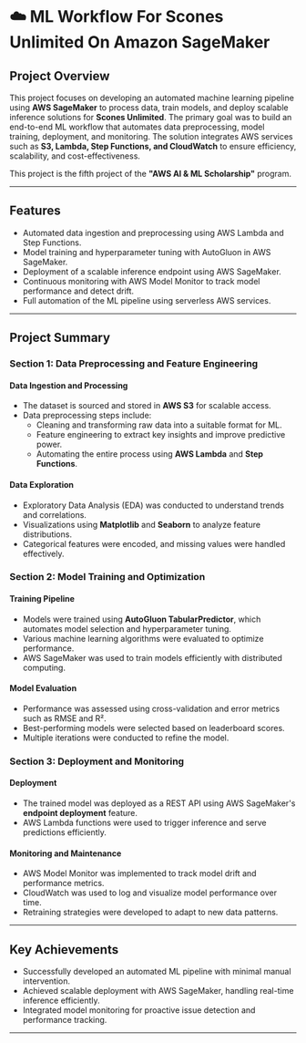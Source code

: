# ☁️ ML Workflow For Scones Unlimited On Amazon SageMaker

## Project Overview

This project focuses on developing an automated machine learning pipeline using **AWS SageMaker** to process data, train models, and deploy scalable inference solutions for **Scones Unlimited**. The primary goal was to build an end-to-end ML workflow that automates data preprocessing, model training, deployment, and monitoring. The solution integrates AWS services such as **S3, Lambda, Step Functions, and CloudWatch** to ensure efficiency, scalability, and cost-effectiveness.

This project is the fifth project of the **"AWS AI & ML Scholarship"** program.

---

## Features

- Automated data ingestion and preprocessing using AWS Lambda and Step Functions.
- Model training and hyperparameter tuning with AutoGluon in AWS SageMaker.
- Deployment of a scalable inference endpoint using AWS SageMaker.
- Continuous monitoring with AWS Model Monitor to track model performance and detect drift.
- Full automation of the ML pipeline using serverless AWS services.

---

## Project Summary

### Section 1: Data Preprocessing and Feature Engineering

#### Data Ingestion and Processing
- The dataset is sourced and stored in **AWS S3** for scalable access.
- Data preprocessing steps include:
  - Cleaning and transforming raw data into a suitable format for ML.
  - Feature engineering to extract key insights and improve predictive power.
  - Automating the entire process using **AWS Lambda** and **Step Functions**.

#### Data Exploration
- Exploratory Data Analysis (EDA) was conducted to understand trends and correlations.
- Visualizations using **Matplotlib** and **Seaborn** to analyze feature distributions.
- Categorical features were encoded, and missing values were handled effectively.

### Section 2: Model Training and Optimization

#### Training Pipeline
- Models were trained using **AutoGluon TabularPredictor**, which automates model selection and hyperparameter tuning.
- Various machine learning algorithms were evaluated to optimize performance.
- AWS SageMaker was used to train models efficiently with distributed computing.

#### Model Evaluation
- Performance was assessed using cross-validation and error metrics such as RMSE and R².
- Best-performing models were selected based on leaderboard scores.
- Multiple iterations were conducted to refine the model.

### Section 3: Deployment and Monitoring

#### Deployment
- The trained model was deployed as a REST API using AWS SageMaker's **endpoint deployment** feature.
- AWS Lambda functions were used to trigger inference and serve predictions efficiently.

#### Monitoring and Maintenance
- AWS Model Monitor was implemented to track model drift and performance metrics.
- CloudWatch was used to log and visualize model performance over time.
- Retraining strategies were developed to adapt to new data patterns.

---

## Key Achievements

- Successfully developed an automated ML pipeline with minimal manual intervention.
- Achieved scalable deployment with AWS SageMaker, handling real-time inference efficiently.
- Integrated model monitoring for proactive issue detection and performance tracking.

---
